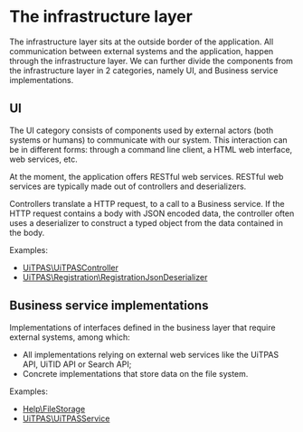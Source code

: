 # The infrastructure layer

The infrastructure layer sits at the outside border of the application. All communication between external systems and the application, happen through the infrastructure layer. We can further divide the components from the infrastructure layer in 2 categories, namely UI, and Business service implementations.

## UI

The UI category consists of components used by external actors (both systems or humans) to communicate with our system. This interaction can be in different forms: through a command line client, a HTML web interface, web services, etc.

At the moment, the application offers RESTful web services. RESTful web services are typically made out of controllers and deserializers.

Controllers translate a HTTP request, to a call to a Business service. If the HTTP request contains a body with JSON encoded data, the controller often uses a deserializer to construct a typed object from the data contained in the body.

Examples:

* [UiTPAS\UiTPASController](https://github.com/cultuurnet/uitpas-beheer-silex/blob/master/src/UiTPAS/UiTPASController.php)
* [UiTPAS\Registration\RegistrationJsonDeserializer](https://github.com/cultuurnet/uitpas-beheer-silex/blob/master/src/UiTPAS/Registration/RegistrationJsonDeserializer.php)


## Business service implementations

Implementations of interfaces defined in the business layer that require external systems, among which:

* All implementations relying on external web services like the UiTPAS API, UiTID API or Search API;
* Concrete implementations that store data on the file system.

Examples:

* [Help\FileStorage](https://github.com/cultuurnet/uitpas-beheer-silex/blob/master/src/Help/FileStorage.php)
* [UiTPAS\UiTPASService](https://github.com/cultuurnet/uitpas-beheer-silex/blob/master/src/UiTPAS/UiTPASService.php)

